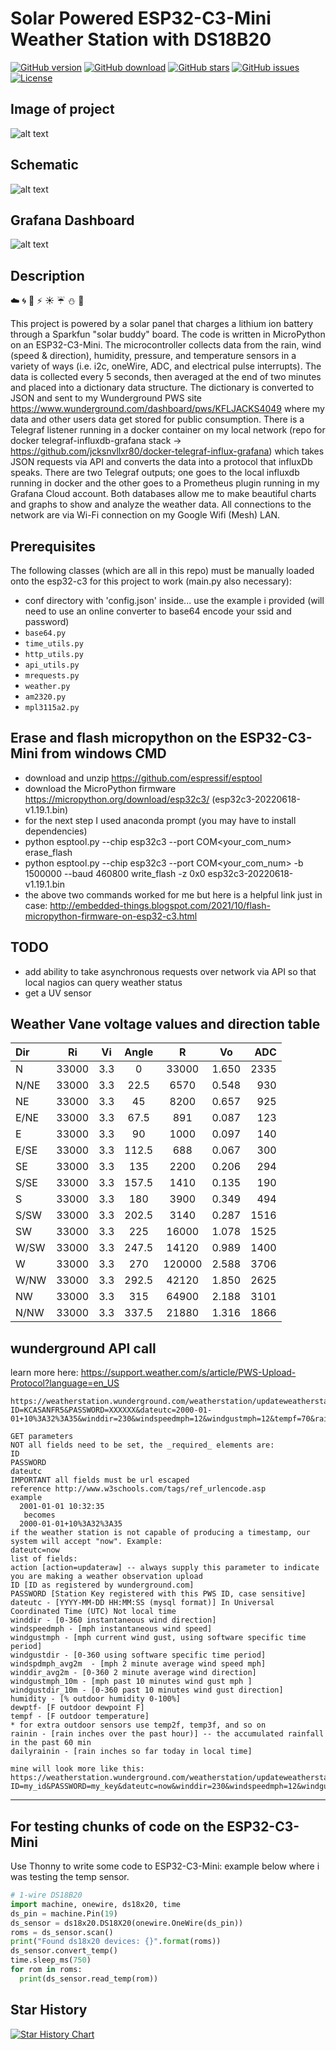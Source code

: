 # Solar Powered ESP32-C3-Mini Weather Station with DS18B20

[![GitHub version](https://img.shields.io/github/release/jcksnvllxr80/weather-station.svg)](lib-release)
[![GitHub download](https://img.shields.io/github/downloads/jcksnvllxr80/weather-station/total.svg)](lib-release)
[![GitHub stars](https://img.shields.io/github/stars/jcksnvllxr80/weather-station.svg)](lib-stars)
[![GitHub issues](https://img.shields.io/github/issues/jcksnvllxr80/weather-station.svg)](lib-issues)
[![License](https://img.shields.io/badge/license-MIT-blue.svg)](lib-licence)

## Image of project

![alt text](./etc/img/weather-station.jpg "Image of project")

## Schematic

![alt text](./etc/img/weather-station_schem.png "Schematic")

## Grafana Dashboard

![alt text](./etc/img/grafana-dashboard.png "Grafana Dashboard")

## Description

:cloud: :cyclone: :ocean: :zap: :sunny: :umbrella: :snowman: :foggy:

This project is powered by a solar panel that charges a lithium ion battery through a Sparkfun "solar buddy" board. The code is written in MicroPython on an ESP32-C3-Mini. The microcontroller collects data from the rain, wind (speed & direction), humidity, pressure, and temperature sensors in a variety of ways (i.e. i2c, oneWire, ADC, and electrical pulse interrupts). The data is collected every 5 seconds, then averaged at the end of two minutes and placed into a dictionary data structure. The dictionary is converted to JSON and sent to my Wunderground PWS site <https://www.wunderground.com/dashboard/pws/KFLJACKS4049> where my data and other users data get stored for public consumption. There is a Telegraf listener running in a docker container on my local network (repo for docker telegraf-influxdb-grafana stack -> <https://github.com/jcksnvllxr80/docker-telegraf-influx-grafana>) which takes JSON requests via API and converts the data into a protocol that influxDb speaks. There are two Telegraf outputs; one goes to the local influxdb running in docker and the other goes to a Prometheus plugin running in my Grafana Cloud account. Both databases allow me to make beautiful charts and graphs to show and analyze the weather data. All connections to the network are via Wi-Fi connection on my Google Wifi (Mesh) LAN. 

## Prerequisites

The following classes (which are all in this repo) must be manually loaded onto the esp32-c3 for this project to work (main.py also necessary):

- conf directory with 'config.json' inside... use the example i provided (will need to use an online converter to base64 encode your ssid and password)
- ``base64.py``
- ``time_utils.py``
- ``http_utils.py``
- ``api_utils.py``
- ``mrequests.py``
- ``weather.py``
- ``am2320.py``
- ``mpl3115a2.py``

## Erase and flash micropython on the ESP32-C3-Mini from windows CMD

- download and unzip <https://github.com/espressif/esptool>
- download the MicroPython firmware <https://micropython.org/download/esp32c3/> (esp32c3-20220618-v1.19.1.bin)
- for the next step I used anaconda prompt (you may have to install dependencies)
- python esptool.py --chip esp32c3 --port COM<your_com_num> erase_flash
- python esptool.py --chip esp32c3 --port COM<your_com_num> -b 1500000 --baud 460800 write_flash -z 0x0 esp32c3-20220618-v1.19.1.bin
- the above two commands worked for me but here is a helpful link just in case: <http://embedded-things.blogspot.com/2021/10/flash-micropython-firmware-on-esp32-c3.html>

## TODO

- add ability to take asynchronous requests over network via API so that local nagios can query weather status
- get a UV sensor

## Weather Vane voltage values and direction table

| Dir      | Ri          | Vi        | Angle      | R           | Vo          | ADC         |
| :---     |    :----:   |   :----:  |   :----:   |    :----:   |    :----:   |        ---: |
| N        | 33000       | 3.3       | 0          | 33000       | 1.650       | 2335        |
| N/NE     | 33000       | 3.3       | 22.5       | 6570        | 0.548       | 930         |
| NE       | 33000       | 3.3       | 45         | 8200        | 0.657       | 925         |
| E/NE     | 33000       | 3.3       | 67.5       | 891         | 0.087       | 123         |
| E        | 33000       | 3.3       | 90         | 1000        | 0.097       | 140         |
| E/SE     | 33000       | 3.3       | 112.5      | 688         | 0.067       | 300         |
| SE       | 33000       | 3.3       | 135        | 2200        | 0.206       | 294         |
| S/SE     | 33000       | 3.3       | 157.5      | 1410        | 0.135       | 190         |
| S        | 33000       | 3.3       | 180        | 3900        | 0.349       | 494         |
| S/SW     | 33000       | 3.3       | 202.5      | 3140        | 0.287       | 1516        |
| SW       | 33000       | 3.3       | 225        | 16000       | 1.078       | 1525        |
| W/SW     | 33000       | 3.3       | 247.5      | 14120       | 0.989       | 1400        |
| W        | 33000       | 3.3       | 270        | 120000      | 2.588       | 3706        |
| W/NW     | 33000       | 3.3       | 292.5      | 42120       | 1.850       | 2625        |
| NW       | 33000       | 3.3       | 315        | 64900       | 2.188       | 3101        |
| N/NW     | 33000       | 3.3       | 337.5      | 21880       | 1.316       | 1866        |

## wunderground API call

learn more here: <https://support.weather.com/s/article/PWS-Upload-Protocol?language=en_US>

```text
https://weatherstation.wunderground.com/weatherstation/updateweatherstation.php?ID=KCASANFR5&PASSWORD=XXXXXX&dateutc=2000-01-01+10%3A32%3A35&winddir=230&windspeedmph=12&windgustmph=12&tempf=70&rainin=0&baromin=29.1&dewptf=68.2&humidity=90&weather=&clouds=&softwaretype=vws%20versionxx&action=updateraw

GET parameters
NOT all fields need to be set, the _required_ elements are:
ID
PASSWORD 
dateutc
IMPORTANT all fields must be url escaped
reference http://www.w3schools.com/tags/ref_urlencode.asp
example
  2001-01-01 10:32:35
   becomes
  2000-01-01+10%3A32%3A35
if the weather station is not capable of producing a timestamp, our system will accept "now". Example:
dateutc=now
list of fields:
action [action=updateraw] -- always supply this parameter to indicate you are making a weather observation upload
ID [ID as registered by wunderground.com]
PASSWORD [Station Key registered with this PWS ID, case sensitive]
dateutc - [YYYY-MM-DD HH:MM:SS (mysql format)] In Universal Coordinated Time (UTC) Not local time
winddir - [0-360 instantaneous wind direction]
windspeedmph - [mph instantaneous wind speed]
windgustmph - [mph current wind gust, using software specific time period]
windgustdir - [0-360 using software specific time period]
windspdmph_avg2m  - [mph 2 minute average wind speed mph]
winddir_avg2m - [0-360 2 minute average wind direction]
windgustmph_10m - [mph past 10 minutes wind gust mph ]
windgustdir_10m - [0-360 past 10 minutes wind gust direction]
humidity - [% outdoor humidity 0-100%]
dewptf- [F outdoor dewpoint F]
tempf - [F outdoor temperature]
* for extra outdoor sensors use temp2f, temp3f, and so on
rainin - [rain inches over the past hour)] -- the accumulated rainfall in the past 60 min
dailyrainin - [rain inches so far today in local time]

mine will look more like this:
https://weatherstation.wunderground.com/weatherstation/updateweatherstation.php?ID=my_id&PASSWORD=my_key&dateutc=now&winddir=230&windspeedmph=12&windgustmph=12&tempf=70&rainin=0&dailyrainin=0&softwaretype=custom&action=updateraw

```

---

## For testing chunks of code on the ESP32-C3-Mini

Use Thonny to write some code to ESP32-C3-Mini: example below where i was testing the temp sensor.

```python
# 1-wire DS18B20
import machine, onewire, ds18x20, time
ds_pin = machine.Pin(19)
ds_sensor = ds18x20.DS18X20(onewire.OneWire(ds_pin))
roms = ds_sensor.scan()
print("Found ds18x20 devices: {}".format(roms))
ds_sensor.convert_temp()
time.sleep_ms(750)
for rom in roms:
  print(ds_sensor.read_temp(rom))
```

## Star History

[![Star History Chart](https://api.star-history.com/svg?repos=jcksnvll/weather-station&type=Date)](https://star-history.com/#ausbitbank/stable-diffusion-discord-bot&Date)
